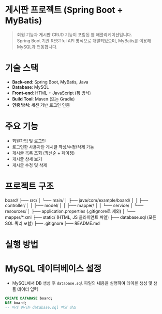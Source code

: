# 게시판 프로젝트 (Spring Boot + MyBatis)

> 회원 기능과 게시판 CRUD 기능이 포함된 웹 애플리케이션입니다.  
> Spring Boot 기반 RESTful API 방식으로 개발되었으며, MyBatis를 이용해 MySQL과 연동합니다.

# 기술 스택

- **Back-end**: Spring Boot, MyBatis, Java
- **Database**: MySQL
- **Front-end**: HTML + JavaScript (폼 방식)
- **Build Tool**: Maven (또는 Gradle)
- **인증 방식**: 세션 기반 로그인 인증

# 주요 기능

- 회원가입 및 로그인
- 로그인한 사용자만 게시글 작성/수정/삭제 가능
- 게시글 목록 조회 (최신순 + 페이징)
- 게시글 상세 보기
- 게시글 수정 및 삭제

# 프로젝트 구조
board/
├── src/
│ └── main/
│ ├── java/com/example/board/
│ │ ├── controller/
│ │ ├── model/
│ │ ├── mapper/
│ │ └── service/
│ └── resources/
│ ├── application.properties (.gitignore로 제외)
│ └── mapper/*.xml
├── static/ (HTML, JS 클라이언트 파일)
├── database.sql (모든 SQL 쿼리 포함)
├── .gitignore 
├── README.md 

# 실행 방법
# MySQL 데이터베이스 설정

- MySQL에서 DB 생성 후 `database.sql` 파일의 내용을 실행하여 테이블 생성 및 샘플 데이터 입력

```sql
CREATE DATABASE board;
USE board;
-- 아래 쿼리는 database.sql 파일 참조
